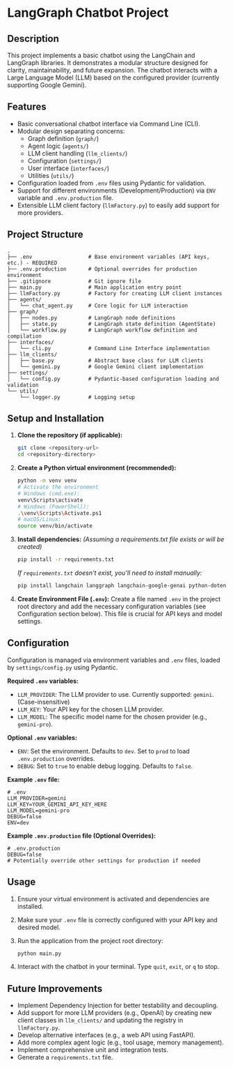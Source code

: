 # LangGraph Chatbot Project

## Description

This project implements a basic chatbot using the LangChain and LangGraph libraries. It demonstrates a modular structure designed for clarity, maintainability, and future expansion. The chatbot interacts with a Large Language Model (LLM) based on the configured provider (currently supporting Google Gemini).

## Features

*   Basic conversational chatbot interface via Command Line (CLI).
*   Modular design separating concerns:
    *   Graph definition (`graph/`)
    *   Agent logic (`agents/`)
    *   LLM client handling (`llm_clients/`)
    *   Configuration (`settings/`)
    *   User interface (`interfaces/`)
    *   Utilities (`utils/`)
*   Configuration loaded from `.env` files using Pydantic for validation.
*   Support for different environments (Development/Production) via `ENV` variable and `.env.production` file.
*   Extensible LLM client factory (`llmFactory.py`) to easily add support for more providers.

## Project Structure

```
.
├── .env                  # Base environment variables (API keys, etc.) - REQUIRED
├── .env.production       # Optional overrides for production environment
├── .gitignore            # Git ignore file
├── main.py               # Main application entry point
├── llmFactory.py         # Factory for creating LLM client instances
├── agents/
│   └── chat_agent.py     # Core logic for LLM interaction
├── graph/
│   ├── nodes.py          # LangGraph node definitions
│   ├── state.py          # LangGraph state definition (AgentState)
│   └── workflow.py       # LangGraph workflow definition and compilation
├── interfaces/
│   └── cli.py            # Command Line Interface implementation
├── llm_clients/
│   ├── base.py           # Abstract base class for LLM clients
│   └── gemini.py         # Google Gemini client implementation
├── settings/
│   └── config.py         # Pydantic-based configuration loading and validation
└── utils/
    └── logger.py         # Logging setup
```

## Setup and Installation

1.  **Clone the repository (if applicable):**
    ```bash
    git clone <repository-url>
    cd <repository-directory>
    ```

2.  **Create a Python virtual environment (recommended):**
    ```bash
    python -m venv venv
    # Activate the environment
    # Windows (cmd.exe):
    venv\Scripts\activate
    # Windows (PowerShell):
    .\venv\Scripts\Activate.ps1
    # macOS/Linux:
    source venv/bin/activate 
    ```

3.  **Install dependencies:**
    *(Assuming a requirements.txt file exists or will be created)*
    ```bash
    pip install -r requirements.txt 
    ```
    *If `requirements.txt` doesn't exist, you'll need to install manually:*
    ```bash
    pip install langchain langgraph langchain-google-genai python-dotenv pydantic pydantic-settings
    ```

4.  **Create Environment File (`.env`):**
    Create a file named `.env` in the project root directory and add the necessary configuration variables (see Configuration section below). This file is crucial for API keys and model settings.

## Configuration

Configuration is managed via environment variables and `.env` files, loaded by `settings/config.py` using Pydantic.

**Required `.env` variables:**

*   `LLM_PROVIDER`: The LLM provider to use. Currently supported: `gemini`. (Case-insensitive)
*   `LLM_KEY`: Your API key for the chosen LLM provider.
*   `LLM_MODEL`: The specific model name for the chosen provider (e.g., `gemini-pro`).

**Optional `.env` variables:**

*   `ENV`: Set the environment. Defaults to `dev`. Set to `prod` to load `.env.production` overrides.
*   `DEBUG`: Set to `true` to enable debug logging. Defaults to `false`.

**Example `.env` file:**

```dotenv
# .env
LLM_PROVIDER=gemini
LLM_KEY=YOUR_GEMINI_API_KEY_HERE 
LLM_MODEL=gemini-pro
DEBUG=false
ENV=dev 
```

**Example `.env.production` file (Optional Overrides):**

```dotenv
# .env.production
DEBUG=false
# Potentially override other settings for production if needed
```

## Usage

1.  Ensure your virtual environment is activated and dependencies are installed.
2.  Make sure your `.env` file is correctly configured with your API key and desired model.
3.  Run the application from the project root directory:

    ```bash
    python main.py
    ```

4.  Interact with the chatbot in your terminal. Type `quit`, `exit`, or `q` to stop.

## Future Improvements

*   Implement Dependency Injection for better testability and decoupling.
*   Add support for more LLM providers (e.g., OpenAI) by creating new client classes in `llm_clients/` and updating the registry in `llmFactory.py`.
*   Develop alternative interfaces (e.g., a web API using FastAPI).
*   Add more complex agent logic (e.g., tool usage, memory management).
*   Implement comprehensive unit and integration tests.
*   Generate a `requirements.txt` file.
